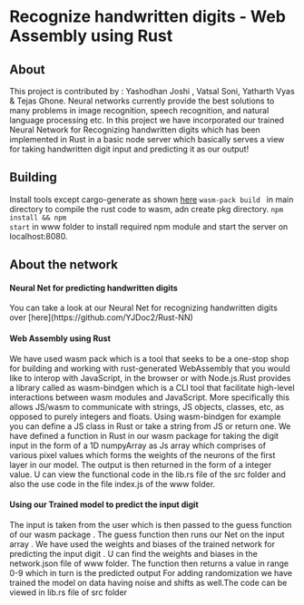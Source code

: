 # Recognize handwritten digits - Web Assembly using Rust

## About

This project is contributed by : Yashodhan Joshi , Vatsal Soni, Yatharth Vyas & Tejas Ghone.
Neural networks currently provide the best solutions to many problems in image recognition, speech recognition, and natural language processing etc.
In this project we have incorporated our trained Neural Network for Recognizing handwritten digits which has been implemented in Rust in a basic node server which basically serves a view for taking handwritten digit input and predicting it as our output!

## Building

Install tools except cargo-generate as shown [here](https://rustwasm.github.io/docs/book/game-of-life/setup.html)
<code>wasm-pack build </code> in main directory to compile the rust code to wasm, adn create pkg directory.
<code>npm install && npm start</code> in www folder to install required npm module and start the server on localhost:8080.

## About the network

<h4>Neural Net for predicting handwritten digits</h4>
You can take a look at our Neural Net for recognizing handwritten digits over [here](https://github.com/YJDoc2/Rust-NN)

<h4>Web Assembly using Rust</h4>
We have used wasm pack which is a tool that seeks to be a one-stop shop for building and working with rust-generated WebAssembly that you would like to interop with JavaScript, in the browser or with Node.js.Rust provides a library called as wasm-bindgen which is a CLI tool that facilitate high-level interactions between wasm modules and JavaScript. More specifically this allows JS/wasm to communicate with strings, JS objects, classes, etc, as opposed to purely integers and floats. Using wasm-bindgen for example you can define a JS class in Rust or take a string from JS or return one. We have defined a function in Rust in our wasm package for taking the digit input in the form of a 1D numpyArray as Js array which comprises of various pixel values which forms the weights of the neurons of the first layer in our model. The output is then returned in the form of a integer value.
U can view the functional code in the lib.rs file of the src folder and also the use code in the file index.js of the www folder.

<h4>Using our Trained model to predict the input digit</h4>
The input is taken from the user which is then passed to the guess function of our wasm package . The guess function then runs our Net on the input array . We have used the weights and biases of the trained network for predicting the input digit . U can find the weights and biases in the network.json file of www folder. The function then returns a value in range 0-9 which in turn is the predicted output
For adding randomization we have trained the model on data having noise and shifts as well.The code can be viewed in lib.rs file of src folder
